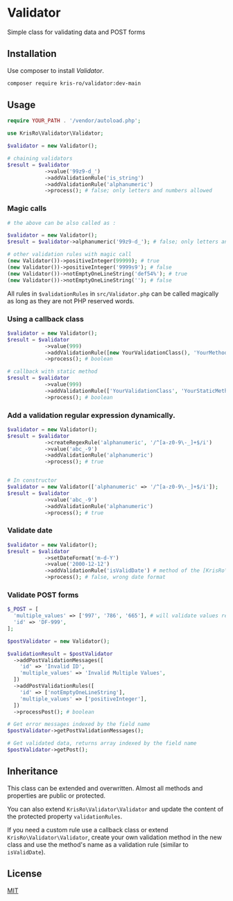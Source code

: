 # Validator

Simple class for validating data and POST forms

## Installation

Use composer to install *Validator*.

```bash
composer require kris-ro/validator:dev-main
```

## Usage

```php
require YOUR_PATH . '/vendor/autoload.php';

use KrisRo\Validator\Validator;

$validator = new Validator();

# chaining validators
$result = $validator
            ->value('99z9-d_')
            ->addValidationRule('is_string')
            ->addValidationRule('alphanumeric')
            ->process(); # false; only letters and numbers allowed
```
### Magic calls
```php
# the above can be also called as :

$validator = new Validator();
$result = $validator->alphanumeric('99z9-d_'); # false; only letters and numbers allowed

# other validation rules with magic call
(new Validator())->positiveInteger(99999); # true
(new Validator())->positiveInteger('9999s9'); # false
(new Validator())->notEmptyOneLineString('def54%'); # true
(new Validator())->notEmptyOneLineString(''); # false
```
All rules in `$validationRules` in `src/Validator.php` can be called magically as long as they are not PHP reserved words.

### Using a callback class
```php
$validator = new Validator();
$result = $validator
            ->value(999)
            ->addValidationRule([new YourValidationClass(), 'YourMethod'])
            ->process(); # boolean

# callback with static method
$result = $validator
            ->value(999)
            ->addValidationRule(['YourValidationClass', 'YourStaticMethod'])
            ->process(); # boolean
```
### Add a validation regular expression dynamically.
```php
$validator = new Validator();
$result = $validator
            ->createRegexRule('alphanumeric', '/^[a-z0-9\-_]+$/i')
            ->value('abc_-9')
            ->addValidationRule('alphanumeric')
            ->process(); # true


# In constructor
$validator = new Validator(['alphanumeric' => '/^[a-z0-9\-_]+$/i']);
$result = $validator
            ->value('abc_-9')
            ->addValidationRule('alphanumeric')
            ->process(); # true
```
### Validate date
```php
$validator = new Validator();
$result = $validator
            ->setDateFormat('m-d-Y')
            ->value('2000-12-12')
            ->addValidationRule('isValidDate') # method of the [KrisRo\Validator\Validator] class
            ->process(); # false, wrong date format
```
### Validate POST forms
```php
$_POST = [
  'multiple_values' => ['997', '786', '665'], # will validate values recursively 
  'id' => 'DF-999',
];

$postValidator = new Validator();

$validationResult = $postValidator
  ->addPostValidationMessages([
    'id' => 'Invalid ID',
    'multiple_values' => 'Invalid Multiple Values',
  ])
  ->addPostValidationRules([
    'id' => ['notEmptyOneLineString'],
    'multiple_values' => ['positiveInteger'],
  ])
  ->processPost(); # boolean

# Get error messages indexed by the field name
$postValidator->getPostValidationMessages();

# Get validated data, returns array indexed by the field name
$postValidator->getPost();
```

## Inheritance
This class can be extended and overwritten. Almost all methods and properties are public or protected.

You can also extend `KrisRo\Validator\Validator` and update the content of the protected property `validationRules`.

If you need a custom rule use a callback class or extend `KrisRo\Validator\Validator`, create your own validation method in the new class and use the method's name as a validation rule (similar to `isValidDate`).

## License

[MIT](https://choosealicense.com/licenses/mit/)